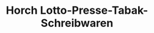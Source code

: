 ---
title: "Horch Lotto-Presse-Tabak-Schreibwaren"
url: /cremlingen/horch-lotto-presse-tabak-schreibwaren/
shop: Zeitungen
---